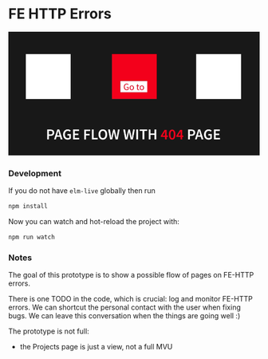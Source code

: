 # FE HTTP Errors

![](page-flows.gif)

### Development

If you do not have `elm-live` globally then run

```bash
npm install
```

Now you can watch and hot-reload the project with:

```bash
npm run watch
```

### Notes

The goal of this prototype is to show a possible flow of pages on FE-HTTP errors.

There is one TODO in the code, which is crucial:
log and monitor FE-HTTP errors. We can shortcut the personal contact with the user when fixing bugs.
We can leave this conversation when the things are going well :)

The prototype is not full:
- the Projects page is just a view, not a full MVU
